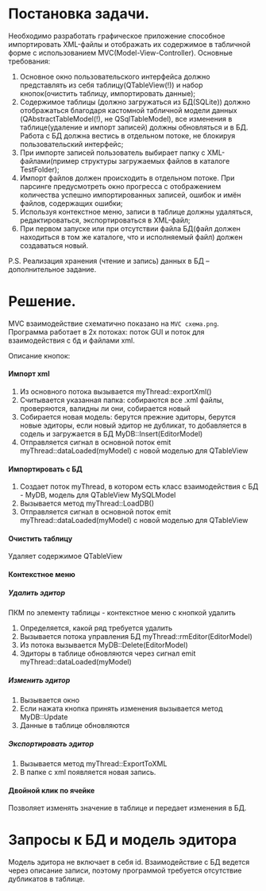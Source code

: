 
# Постановка задачи.
Необходимо разработать графическое приложение способное импортировать XML-файлы и отображать их содержимое в табличной форме с использованием MVC(Model-View-Controller).
Основные требования:
1.	Основное окно пользовательского интерфейса должно представлять из себя таблицу(QTableView(!)) и набор кнопок(очистить таблицу, импортировать данные);
2.	Содержимое таблицы (должно загружаться из БД(SQLite)) должно отображаться благодаря кастомной табличной модели данных (QAbstractTableModel(!), не QSqlTableModel), все изменения в таблице(удаление и импорт записей) должны обновляться и в БД. Работа с БД должна вестись в отдельном потоке, не блокируя пользовательский интерфейс;
3.	При импорте записей пользователь выбирает папку с XML-файлами(пример структуры загружаемых файлов в каталоге TestFolder);
4.	Импорт файлов должен происходить в отдельном потоке. При парсинге предусмотреть окно прогресса с отображением количества успешно импортированных записей, ошибок и имён файлов, содержащих ошибки; 
5.	Используя контекстное меню, записи в таблице должны удаляться, редактироваться, экспортироваться в XML-файл;
6.	При первом запуске или при отсутствии файла БД(файл должен находиться в том же каталоге, что и исполняемый файл) должен создаваться новый.

P.S. Реализация хранения (чтение и запись) данных в БД – дополнительное задание.


# Решение.
MVC взаимодействие cхематично показано на ```MVC схема.png```. 
Программа работает в 2х потоках: поток GUI и поток для взаимодействия с бд и файлами xml.



Описание кнопок:
#### Импорт xml
1) Из основного потока вызывается myThread::exportXml()
2) Считывается указанная папка: собираются все .xml файлы, проверяются, валидны ли они, собирается новый
3) Собирается новая модель: берутся прежние эдиторы, берутся новые эдиторы, если новый эдитор не дубликат, то добавляется в содель и загружается в БД MyDB::Insert(EditorModel)
4) Отправляется сигнал в основной поток emit myThread::dataLoaded(myModel) с новой моделью для QTableView

#### Импортировать c БД
1) Создает поток myThread, в котором есть класс взаимодействия с БД - MyDB, модель для QTableView MySQLModel
2) Вызывается метод myThread::LoadDB()
3) Отправляется сигнал в основной поток emit myThread::dataLoaded(myModel) с новой моделью для QTableView

#### Очистить таблицу
Удаляет содержимое QTableView

#### Контекстное меню
##### Удалить эдитор
ПКМ по элементу таблицы - контекстное меню с кнопкой удалить
1) Определяется, какой ряд требуется удалить
2) Вызывается потока управления БД myThread::rmEditor(EditorModel) 
3) Из потока вызывается MyDB::Delete(EditorModel)
4) Эдиторы в таблице обновляются через сигнал emit myThread::dataLoaded(myModel)
##### Изменить эдитор
1) Вызывается окно
2) Если нажата кнопка принять изменения вызывается метод MyDB::Update
3) Данные в таблице обновляются
##### Экспортировать эдитор
1) Вызывается метод myThread::ExportToXML
2) В папке с xml появляется новая запись.

#### Двойной клик по ячейке
 Позволяет изменять значение в таблице и передает изменения в БД.

# Запросы к БД и модель эдитора
Модель эдитора не включает в себя id. Взаимодействие с БД ведется через описание записи, поэтому программой требуется отсутствие дубликатов в таблице.








